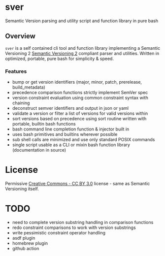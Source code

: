 # sver
Semantic Version parsing and utility script and function library in pure bash

## Overview
`sver` is a self contained cli tool and function library implementing a Semantic
Versioning 2 [Semantic Versioning 2](https://semver.org) compliant parser and
utilities. Written in optimized, portable, pure bash for simplicity & speed.

### Features
- bump or get version identifiers (major, minor, patch, prerelease, build_metadata)
- precedence comparison functions strictly implement SemVer spec
- version constraint evaluation using common constraint syntax with chaining
- deconstruct semver identifiers and output in json or yaml
- validate a version or filter a list of versions for valid versions within
- sort versions based on precedence using sort routine written with portable, builtin bash functions
- bash command line completion function & injector built in
- uses bash primitives and builtins wherever possible 
- sub shell calls are minimized and use only standard POSIX commands
- single script usable as a CLI or mixin bash function library (documentation in source)

# License
Permissive [Creative Commons - CC BY 3.0](https://creativecommons.org/licenses/by/3.0/) license - same as Semantic Versioning itself.

# TODO
- need to complete version substring handling in comparison functions
- redo constraint comparisons to work with version substrings
- write pessimistic constraint operator handling
- asdf plugin
- homebrew plugin
- github action
